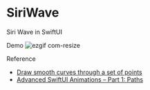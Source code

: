 # SiriWave
Siri Wave in SwiftUI


Demo
![ezgif com-resize](https://user-images.githubusercontent.com/4756783/113473792-c4abaf80-94a6-11eb-9c67-3e3a643a813e.gif)




Reference
 - [Draw smooth curves through a set of points](https://www.ramshandilya.com/blog/draw-smooth-curves)
 - [Advanced SwiftUI Animations – Part 1: Paths](https://swiftui-lab.com/swiftui-animations-part1/)
